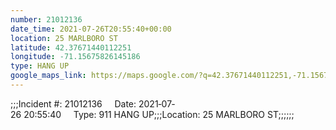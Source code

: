 ```yaml
---
number: 21012136
date_time: 2021-07-26T20:55:40+00:00
location: 25 MARLBORO ST
latitude: 42.37671440112251
longitude: -71.15675826145186
type: HANG UP
google_maps_link: https://maps.google.com/?q=42.37671440112251,-71.15675826145186
---
```


;;;Incident #: 21012136     Date: 2021‐07‐26 20:55:40     Type: 911 HANG UP;;;Location: 25 MARLBORO ST;;;;;;
